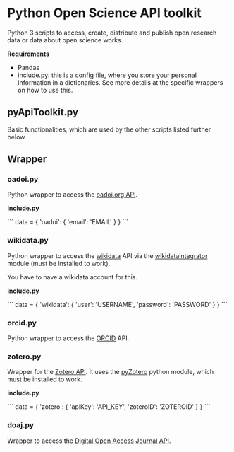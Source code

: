 # Python Open Science API toolkit
Python 3 scripts to access, create, distribute and publish open research data or data about open science works.

**Requirements**
- Pandas
- include.py: this is a config file, where you store your personal information in a dictionaries. See more details at the specific wrappers on how to use this.

## pyApiToolkit.py

Basic functionalities, which are used by the other scripts listed further below.

## Wrapper

### oadoi.py

Python wrapper to access the [oadoi.org API](https://oadoi.org/api).

**include.py**

´´´
data = {
	'oadoi': {
		'email': 'EMAIL'
	}
}
´´´

### wikidata.py
Python wrapper to access the [wikidata](https://www.wikidata.org/wiki/Wikidata:Main_Page) API via the [wikidataintegrator](https://github.com/SuLab/WikidataIntegrator) module (must be installed to work).

You have to have a wikidata account for this.

**include.py**

´´´
data = {
	'wikidata': {
		'user': 'USERNAME',
		'password': 'PASSWORD'
	}
}
´´´

### orcid.py
Python wrapper to access the [ORCID](https://orcid.org/) API.

### zotero.py

Wrapper for the [Zotero API](https://www.zotero.org/support/dev/client_coding/javascript_api). Ìt uses the [pyZotero](https://github.com/urschrei/pyzotero) python module, which must be installed to work.

**include.py**

´´´
data = {
	'zotero': {
		'apiKey': 'API_KEY',
		'zoteroID': 'ZOTEROID'
	}
}
´´´

### doaj.py
Wrapper to access the [Digital Open Access Journal API](https://doaj.org/api/v1/docs).

